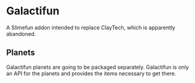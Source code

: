 # Galactifun

A Slimefun addon intended to replace ClayTech, which is apparently abandoned.

## Planets
Galactifun planets are going to be packaged separately. Galactifun is only an API for the planets and provides the items necessary to get there.